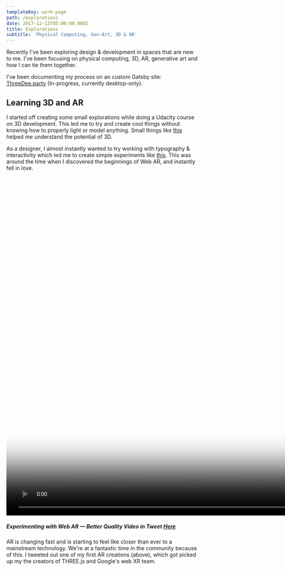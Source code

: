 ```yaml
---
templateKey: work-page
path: /explorations
date: 2017-12-13T05:00:00.000Z
title: Explorations
subtitle: 'Physical Computing, Gen-Art, 3D & AR'
---
```

Recently I've been exploring design & development in spaces that are new to me. I've been focusing on physical computing, 3D, AR, generative art and how I can tie them together.

I've been documenting my process on an custom Gatsby site: [ThreeDee.party](http://threedee.party/) (In-progress, currently desktop-only).

## Learning 3D and AR
I started off creating some small explorations while doing a Udacity course on 3D development. This led me to try and create cool things without knowing how to properly light or model anything. Small things like [this](http://threedee.party/3D-experiments/003/) helped me understand the potential of 3D.

As a designer, I almost instantly wanted to try working with typography & interactivity which led me to create simple experiments like [this](http://threedee.party/3D-experiments/010/).
This was around the time when I discovered the beginnings of Web AR, and instantly fell in love.

<div class='video-box ar_001'>
  <video height="888" autoPlay muted loop playsinline poster="img/ar_001.png">
    <source src="/img/ar-vid_001.mp4" type="video/mp4"/>
    AR Video
  </video>
</div>

##### Experimenting with Web AR — Better Quality Video in Tweet [Here](https://twitter.com/huntercaron/status/922627031166103553)

AR is changing fast and is starting to feel like closer than ever to a mainstream technology. We're at a fantastic time in the community because of this. I tweeted out one of my first AR creations (above), which got picked up my the creators of THREE.js and Google's web XR team.
